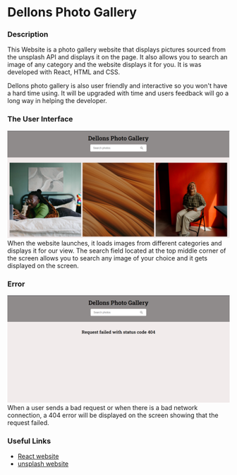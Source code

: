 # Dellons Photo Gallery
### Description
This Website is a photo gallery website that displays pictures sourced from the unsplash API and displays it on the page. It also allows you to search an image of any category and the website displays it for you.
It is was developed with React, HTML and CSS.

Dellons photo gallery is also user friendly and interactive so you won't have a hard time using. It will be upgraded with time and users feedback will go a long way in helping the developer.


### The User Interface

![The UI](./src/images/galleryUI.PNG)
When the website launches, it loads images from different categories and displays it for our view. 
The search field located at the top middle corner of the screen allows you to search any image of your choice and it gets displayed on the screen.

### Error 

![The UI](./src/images/Error.PNG)
When a user sends a bad request or when there is a bad network connection, a 404 error will be displayed on the screen showing that the request failed.

### Useful Links
* [React website](https://reactjs.org/)
* [unsplash website](https://unsplash.com/)